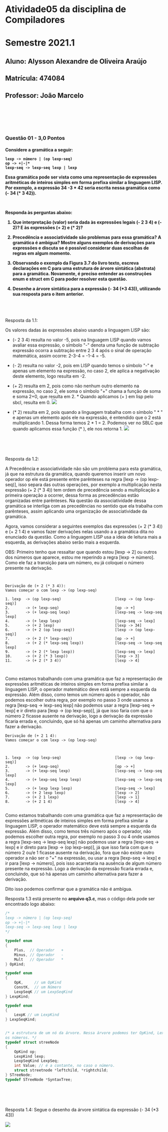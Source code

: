 # Atividade05 da disciplina de Compiladores
# Semestre 2021.1


## Aluno:     Alysson Alexandre de Oliveira Araújo
## Matrícula: 474084
## Professor: João Marcelo

#



<br>
<br>
<br>

### Questão 01 - 3,0 Pontos

<h4>

Considere a gramática a seguir:

~~~~
lexp -> número | (op lexp-seq)
op -> +|-|*
lexp-seq -> lexp-seq lexp | lexp
~~~~

Essa gramática pode ser vista como uma representação de expressões aritméticas de inteiros simples em forma prefixa similar a linguagem LISP. Por exemplo, a expressão 34 -3 * 42 seria escrita nessa gramática como (- 34 (* 3 42)).

<br>

Responda às perguntas abaixo:


1. Que interpretação (valor) seria dada às expressões legais (- 2 3 4) e (- 2)? E às expressões (+ 2) e (* 2)?


2. Precedência e associatividade são problemas para essa gramática? A gramática é ambígua? Mostre alguns exemplos de derivações para expressões e discuta se é possível considerar duas escolhas de regras em algum momento.

3. Observando o exemplo da Figura 3.7 do livro texto, escreva declarações em C para uma estrutura de árvore sintática (abstrata) para a gramática. Novamente, é preciso entender as construções enum e struct em C para poder resolver esta questão.

4. Desenhe a árvore sintática para a expressão (- 34 (*3 43)), utilizando sua resposta para o item anterior.

</h4>


<br>
<br>

Resposta da 1.1:

Os valores dadas às expressões abaixo usando a linguagem LISP são:

* (- 2 3 4) resulta no valor -5, pois na linguagem LISP quando vamos avaliar essa expressão, o símbolo "-" denota uma função de subtração expressão ocorra a subtração entre 2 3 4 após o sinal de operação matemática, assim ocorre: 2-3-4 = -1-4 = -5.

* (- 2) resulta no valor -2, pois em LISP quando temos o símbolo "-" e apenas um elemento na expressão, no caso 2, ele aplica a negativação deste elemento, logo resulta em -2.

* (+ 2) resulta em 2, pois como não nenhum outro elemento na expressão, no caso 2, ele soma o símbolo "+" chama a função de soma e soma 2+0, que resulta em 2. * Quando aplicamos (+ ) em lisp pelo sbcl, resulta em 0.
![](sbcl2.png)

* (* 2) resulta em 2, pois quando a linguagem trabalha com o símbolo " * " e apenas um elemento após ele na expressão, é entendido que o 2 está multiplicando 1. Dessa forma temos 2 * 1 = 2. Podemos ver no SBLC que quando aplicamos essa função (* ), ele nos retorna 1.
![](sbcl1.png)

<br>
<br>
<br>

Resposta da 1.2:




A Precedência e associatividade não são um problema para esta gramática, já que na estrutura da gramática, quando queremos inserir um novo operador op ele está presente entre parênteses na regra [lexp -> (op lexp-seq)], isso separa das outras operações, por exemplo a multiplicação nesta expressão (+ 2 (* 3 4)) tem ordem de precedência sendo a multiplicação a primeira operação a ocorrer, dessa forma as precedências estão organizadas entre parênteses. Na questão da associatividade dessa gramática se interliga com as precedências no sentido que ela trabalha com parênteses, assim aplicando uma organização de associatividade da gramática.

Agora, vamos considerar a seguintes exemplos das expressões (+ 2 (* 3 4)) e (+ 2 1 4) e vamos fazer derivações nelas usando a a gramática dita no enunciado da questão. Como a linguagem LISP usa a ideia de leitura mais a esquerda, as derivações abaixo serão mais a esquerda.

OBS: Primeiro tenho que ressaltar que quando estou [lexp -> 2] ou outros dos números que aparece, estou me reperindo a regra [lexp -> número]. Como ele faz a transição para um número, eu já coloquei o número presente na derivação.

~~~~


Derivação de (+ 2 (* 3 4)):
Vamos começar o com lexp -> (op lexp-seq)

1. lexp  -> (op lexp-seq)                        [lexp -> (op lexp-seq)] 
2.       -> (+ lexp-seq)                         [op -> +]
3.       -> (+ lexp-seq lexp)                    [lexp-seq -> lexp-seq lexp]
4.       -> (+ lexp lexp)                        [lexp-seq -> lexp]
5.       -> (+ 2 lexp)                           [lexp -> 34] 
6.       -> (+ 2 (op lexp-seq))                  [lexp -> (op lexp-seq)] 
7.       -> (+ 2 (* lexp-seq))                   [op -> +] 
8.       -> (+ 2 (* lexp-seq lexp))              [lexp-seq -> lexp-seq lexp]
9.       -> (+ 2 (* lexp lexp))                  [lexp-seq -> lexp]
10.      -> (+ 2 (* 3 lexp))                     [lexp -> 3]
11.      -> (+ 2 (* 3 4))                        [lexp -> 4]



~~~~

    
    
Como estamos trabalhando com uma gramática que faz a representação de expressões aritméticas de inteiros simples em forma prefixa similar a linguagem LISP, o operador matemático deve está sempre a esquerda da expressão. Além disso, como temos um número após o operador, não podemos escolher outra regra, por exemplo no passo 3 onde usamos a regra [lexp-seq -> lexp-seq lexp] não podemos usar a regra [lexp-seq -> lexp] e ir direto para [lexp -> (op lexp-sep)], já que isso faria com que o número 2 ficasse ausente na derivação, logo a derivação da expressão ficaria errada e, concluindo, que só há apenas um caminho alternativa para fazer a derivação. 



~~~~
Derivação de (+ 2 1 4):
Vamos começar o com lexp -> (op lexp-seq)



1. lexp  -> (op lexp-seq)                        [lexp -> (op lexp-seq)] 
2.       -> (+ lexp-seq)                         [op -> +]
3.       -> (+ lexp-seq lexp)                    [lexp-seq -> lexp-seq lexp]
4.       -> (+ lexp-seq lexp lexp)               [lexp-seq -> lexp-seq lexp]
5.       -> (+ lexp lexp lexp)                   [lexp-seq -> lexp]
6.       -> (+ 2 lexp lexp)                      [lexp -> 2]
7.       -> (+ 2 1 lexp)                         [lexp -> 1]
8.       -> (+ 2 1 4)                            [lexp -> 4]


~~~~

Como estamos trabalhando com uma gramática que faz a representação de expressões aritméticas de inteiros simples em forma prefixa similar a linguagem LISP, o operador matemático deve está sempre a esquerda da expressão. Além disso, como temos três número após o operador, não podemos escolher outra regra, por exemplo no passo 3 ou 4 onde usamos a regra [lexp-seq -> lexp-seq lexp] não podemos usar a regra [lexp-seq -> lexp] e ir direto para [lexp -> (op lexp-sep)], já que isso faria com que o número 2 ou/e 1 ficasse ausente na derivação, fora que não existe outro operador a não ser o "+" na expressão, ou usar a regra [lexp-seq -> lexp] e ir para [lexp -> número], pois isso acarretaria na ausência de algum número presente na expressão. Logo a derivação da expressão ficaria errada e, concluindo, que só há apenas um caminho alternativa para fazer a derivação. 

Dito isso podemos confirmar que a gramática não é ambígua.

Resposta 1.3 está presente no **arquivo q3.c**, mas o código dela pode ser encontrado logo abaixo:

```C
/*
lexp -> número | (op lexp-seq)
op -> +|-|*
lexp-seq -> lexp-seq lexp | lexp
*/

typedef enum
{
    Plus,  // Operador   +
    Minus, // Operador   -
    Mult   // Operador   *
} OpKind;

typedef enum
{
    OpK,     // um OpKind
    ConstK,  // um Número
    LexpSeqK // um LexpSeqKind
} LexpKind;

typedef enum
{
    LexpK // um LexpKind
} LexpSeqKind;


/* a estrutura de um nó da árvore. Nessa árvore podemos ter OpKind, LexpKind, LexpSeqKind e um Value que representa
os números. */
typedef struct streeNode
{
    OpKind op;
    LexpKind lexp;
    LexpSeqKind LexpSeq;
    int Value; // é a contante, no caso o número.
    struct streetnode *leftchild, *rightchild; 
} STreeNode;
typedef STreeNode *SyntaxTree;
```


<br>
<br>
<br>

Resposta 1.4: Segue o desenho da árvore sintática da expressão (- 34 (*3 43))

![](arvore014.png)
